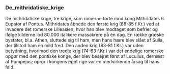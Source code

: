 ### De_mithridatiske_krige


De mithridatiske krige, tre krige, som romerne førte mod kong Mithridates 6. Eupator af Pontus. Mithridates åbnede den første krig (88-85 f.Kr.) ved at invadere det romerske Lilleasien, hvor han blev modtaget som befrier og ifølge kilderne lod 80.000 italikere massakrere på én dag. En række græske bystater, bl.a. Athen, sluttede sig til ham, men hans hære blev slået af Sulla, der tilstod ham en mild fred. Den anden krig (83-81 f.Kr.) var uden betydning, hvorimod den tredje krig (74-63 f.Kr.) var det endelige romerske opgør med den pontiske konge, der blev besejret først af Lucullus, dernæst af Pompejus; oprør i kongens eget rige var en medvirkende årsag til hans fald.